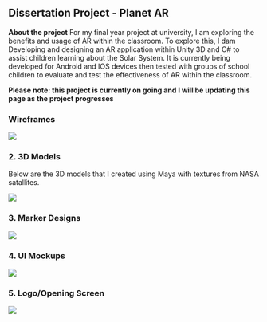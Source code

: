 ## Dissertation Project - Planet AR 

**About the project** For my final year project at university, I am exploring the benefits and usage of AR within the classroom. To explore this, I dam Developing and designing an AR application within Unity 3D and C# to assist children learning about the Solar System. It is currently being developed for Android and IOS devices then tested with groups of school children to evaluate and test the effectiveness of AR within the classroom. 

**Please note: this project is currently on going and I will be updating this page as the project progresses**

### Wireframes

<img src="images/dummy_thumbnail.jpg?raw=true"/>

### 2. 3D Models 

Below are the 3D models that I created using Maya with textures from NASA satallites. 

<img src="images/dummy_thumbnail.jpg?raw=true"/>

### 3. Marker Designs

<img src="images/dummy_thumbnail.jpg?raw=true"/>

### 4. UI Mockups

<img src="images/dummy_thumbnail.jpg?raw=true"/>

### 5. Logo/Opening Screen

<img src="images/dummy_thumbnail.jpg?raw=true"/>


